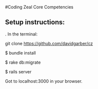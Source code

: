 #Coding Zeal Core Competencies

<h2>Setup instructions:</h2>. In the terminal:

git clone https://github.com/davidgarber/cz

$ bundle install

$ rake db:migrate

$ rails server

Got to localhost:3000 in your browser.

